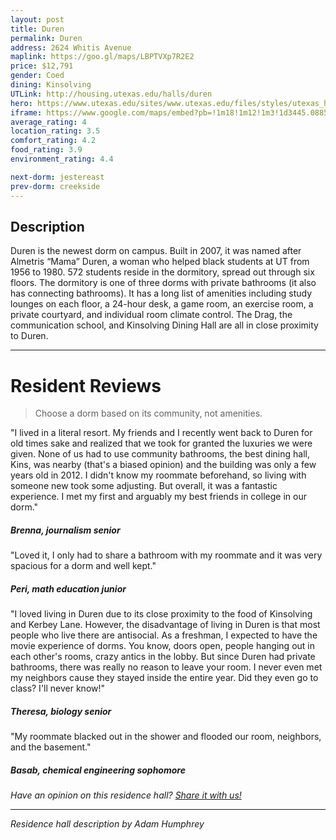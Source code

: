 ```yaml
---
layout: post
title: Duren
permalink: Duren
address: 2624 Whitis Avenue
maplink: https://goo.gl/maps/LBPTVXp7R2E2
price: $12,791
gender: Coed
dining: Kinsolving
UTLink: http://housing.utexas.edu/halls/duren
hero: https://www.utexas.edu/sites/www.utexas.edu/files/styles/utexas_hero_photo_image/public/hero-photos/maincampus_hero.jpg?itok=i1E3qQY4
iframe: https://www.google.com/maps/embed?pb=!1m18!1m12!1m3!1d3445.088558744243!2d-97.7428323848701!3d30.29154041381213!2m3!1f0!2f0!3f0!3m2!1i1024!2i768!4f13.1!3m3!1m2!1s0x8644b5826bdc1145%3A0x8d3a47721948ebbb!2sAlmetris+Duren+Residence+Hall!5e0!3m2!1sen!2sus!4v1462316936101
average_rating: 4
location_rating: 3.5
comfort_rating: 4.2
food_rating: 3.9
environment_rating: 4.4

next-dorm: jestereast
prev-dorm: creekside
---
```


## Description ##

Duren is the newest dorm on campus. Built in 2007, it was named after Almetris “Mama” Duren, a woman who helped black students at UT from 1956 to 1980. 572 students reside in the dormitory, spread out through six floors. The dormitory is one of three dorms with private bathrooms (it also has connecting bathrooms). It has a long list of amenities including study lounges on each floor, a 24-hour desk, a game room, an exercise room, a private courtyard, and individual room climate control. The Drag, the communication school, and Kinsolving Dining Hall are all in close proximity to Duren.

---

# Resident Reviews #

> Choose a dorm based on its community, not amenities.


"I lived in a literal resort. My friends and I recently went back to Duren for old times sake and realized that we took for granted the luxuries we were given. None of us had to use community bathrooms, the best dining hall, Kins, was nearby (that's a biased opinion) and the building was only a few years old in 2012. I didn't know my roommate beforehand, so living with someone new took some adjusting. But overall, it was a fantastic experience. I met my first and arguably my best friends in college in our dorm." 

##### Brenna, journalism senior #####

"Loved it, I only had to share a bathroom with my roommate and it was very spacious for a dorm and well kept."

##### Peri, math education junior #####

"I loved living in Duren due to its close proximity to the food of Kinsolving and Kerbey Lane. However, the disadvantage of living in Duren is that most people who live there are antisocial. As a freshman, I expected to have the movie experience of dorms. You know, doors open, people hanging out in each other's rooms, crazy antics in the lobby. But since Duren had private bathrooms, there was really no reason to leave your room. I never even met my neighbors cause they stayed inside the entire year. Did they even go to class? I'll never know!"

##### Theresa, biology senior #####

"My roommate blacked out in the shower and flooded our room, neighbors, and the basement."

##### Basab, chemical engineering sophomore #####


_Have an opinion on this residence hall? [Share it with us!](https://goo.gl/forms/2FQQ17t7YAfFhlZT2)_


---

_Residence hall description by Adam Humphrey_